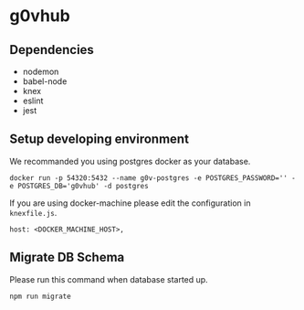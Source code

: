 # g0vhub

## Dependencies

* nodemon
* babel-node
* knex
* eslint
* jest

## Setup developing environment

We recommanded you using postgres docker as your database.

```
docker run -p 54320:5432 --name g0v-postgres -e POSTGRES_PASSWORD='' -e POSTGRES_DB='g0vhub' -d postgres
```

If you are using docker-machine please edit the configuration in `knexfile.js`.

```
host: <DOCKER_MACHINE_HOST>,
```

## Migrate DB Schema

Please run this command when database started up.

```
npm run migrate
```
